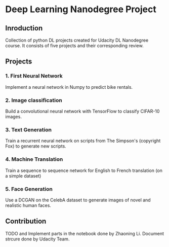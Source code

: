 # Deep Learning Nanodegree Project

## Inroduction

Collection of python DL projects created for Udacity DL Nanodegree course. 
It consists of five projects and their corresponding review.

## Projects

### 1. First Neural Network 

Implement a neural network in Numpy to predict bike rentals.

### 2. Image classification

Build a convolutional neural network with TensorFlow to classify CIFAR-10 images.

### 3. Text Generation 

Train a recurrent neural network on scripts from The Simpson's (copyright Fox) to generate new scripts.

### 4. Machine Translation

Train a sequence to sequence network for English to French translation (on a simple dataset)

### 5. Face Generation 

Use a DCGAN on the CelebA dataset to generate images of novel and realistic human faces.

## Contribution
TODO and Implement parts in the notebook done by Zhaoning Li. Document strcure done by Udacity Team.
